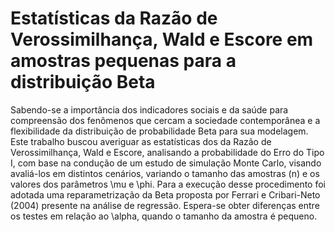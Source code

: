 # Estatísticas da Razão de Verossimilhança, Wald e Escore em amostras pequenas para a distribuição Beta

Sabendo-se a importância dos indicadores sociais e da saúde para compreensão dos fenômenos que cercam a sociedade contemporânea e a flexibilidade da distribuição de probabilidade Beta para sua modelagem. Este trabalho buscou averiguar as estatísticas dos da Razão de Verossimilhança, Wald e Escore, analisando a probabilidade do Erro do Tipo I, com base na condução de um estudo de simulação Monte Carlo, visando avaliá-los em distintos cenários, variando o tamanho das amostras (n) e os valores dos parâmetros \mu e \phi. Para a execução desse procedimento foi adotada uma reparametrização da Beta proposta por Ferrari e Cribari-Neto (2004) presente na análise de regressão. Espera-se obter diferenças entre os testes em relação ao  \alpha, quando o tamanho da amostra é pequeno.  


